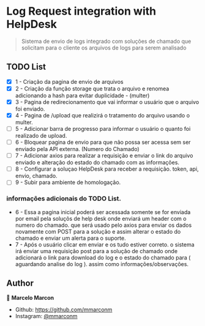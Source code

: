 # Log Request integration with HelpDesk

> Sistema de envio de logs integrado com soluções de chamado que solicitam para o cliente os arquivos de logs para serem analisado


## TODO List

- [x] 1 - Criação da pagina de envio de arquivos
- [x] 2 - Criação da função storage que trata o arquivo e renomea adicionando a hash para evitar duplicidade - (multer)
- [x] 3 - Pagina de redirecionamento que vai informar o usuário que o arquivo foi enviado.
- [x] 4 - Pagina de /upload que realizirá o tratamento do arquivo usando o multer.
- [ ] 5 - Adicionar barra de progresso para informar o usuário o quanto foi realizado de upload.
- [ ] 6 - Bloquear pagina de envio para que não possa ser acessa sem ser enviado pela API externa. (Numero do Chamado)
- [ ] 7 - Adicionar axios para realizar a requisição e enviar o link do arquivo enviado e alteração do estado do chamado com as informações.
- [ ] 8 - Configurar a soluçao HelpDesk para receber a requisição. token, api, envio, chamado.
- [ ] 9 - Subir para ambiente de homologação.

### informações adicionais do TODO List.

- 6 - Essa a pagina inicial poderá ser acessada somente se for enviada por email pela soluçõs de help desk onde enviará
 um header com o numero do chamado. que será usado pelo axios para enviar os dados novamente com POST para a solução e assim alterar o estado do chamado
 e enviar um alerta para o suporte.
- 7 - Após o usuário clicar em enviar e os tudo estiver correto. o sistema irá enviar uma requisição post para a solução de chamado onde adicionará o link para download do log e o estado do chamado para ( aguardando analise do log ). assim como informações/observações.

## Author

👤 **Marcelo Marcon**

* Github: https://github.com/mmarconm
* Instagram: [@mmarconm](https://www.instagram.com/mmarconm/)